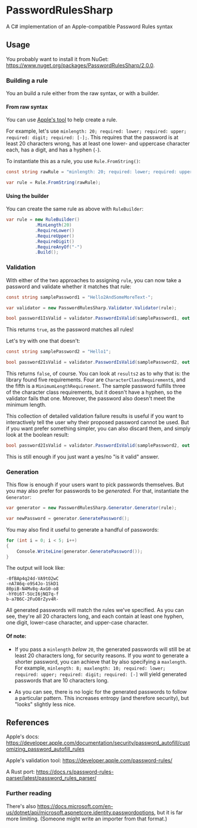 # PasswordRulesSharp
A C# implementation of an Apple-compatible Password Rules syntax

## Usage

You probably want to install it from NuGet: https://www.nuget.org/packages/PasswordRulesSharp/2.0.0.

### Building a rule

You an build a rule either from the raw syntax, or with a builder.

#### From raw syntax

You can use
[Apple's tool](https://developer.apple.com/password-rules/) to help
create a rule.

For example, let's use
`minlength: 20; required: lower; required: upper; required: digit; required: [-];`.
This requires that the password is at least 20 characters wrong, has at least
one lower- and uppercase character each, has a digit, and has a hyphen (`-`).

To instantiate this as a rule, you use `Rule.FromString()`:

```csharp
const string rawRule = "minlength: 20; required: lower; required: upper; required: digit; required: [-]";

var rule = Rule.FromString(rawRule);
```

#### Using the builder

You can create the same rule as above with `RuleBuilder`:

```csharp
var rule = new RuleBuilder()
           .MinLength(20)
           .RequireLower()
           .RequireUpper()
           .RequireDigit()
           .RequireAnyOf("-")
           .Build();
```

### Validation

With either of the two approaches to assigning `rule`, you can now take a
password and validate whether it matches that rule:

```csharp
const string samplePassword1 = "Hello2AndSomeMoreText-";

var validator = new PasswordRulesSharp.Validator.Validator(rule);

bool password1IsValid = validator.PasswordIsValid(samplePassword1, out var results1);
```

This returns `true`, as the password matches all rules!

Let's try with one that doesn't:

```csharp
const string samplePassword2 = "Hello1";

bool password2IsValid = validator.PasswordIsValid(samplePassword2, out var results2);
```

This returns `false`, of course. You can look at `results2` as to why that is:
the library found five requirements. Four
are `CharacterClassRequirement`s, and the fifth is a
`MinimumLengthRequirement`. The sample password fulfills three of the character
class requirements, but it doesn't have a hyphen, so the validator fails that
one. Moreover, the password also doesn't meet the minimum length.

This collection of detailed validation failure results is useful if you want to
interactively tell the user why their proposed password cannot be used. But if
you want prefer something simpler, you can also discard them, and simply look
at the boolean result:

```csharp
bool password2IsValid = validator.PasswordIsValid(samplePassword2, out _);
```

This is still enough if you just want a yes/no "is it valid" answer.

### Generation

This flow is enough if your users want to pick passwords themselves. But you may also prefer for passwords to be
_generated_. For that, instantiate the `Generator`:

```csharp
var generator = new PasswordRulesSharp.Generator.Generator(rule);

var newPassword = generator.GeneratePassword();
```

You may also find it useful to generate a handful of passwords:

```csharp
for (int i = 0; i < 5; i++)
{
    Console.WriteLine(generator.GeneratePassword());
}
```

The output will look like:

    -0fBAp4q24d-VA9tO2wC
    -nA7A6q-o9S4Jo-1SkD1
    80piB-N4Mv8q-AxG0-o8
    -hY0i6T-5UcI6jNQ7q-f
    b-a7B6C-2FuO8rZyv4R-

All generated passwords will match the rules we've specified. As you can see,
they're all 20 characters long, and each contain at least one hyphen, one
digit, lower-case character, and upper-case character.

#### Of note:

* If you pass a `minlength` _below_ `20`, the generated passwords will still be
at least 20 characters long, for security reasons. If you _want_ to generate a
shorter password, you can achieve that by also specifying a `maxlength`. For
example, `minlength: 8; maxlength: 10; required: lower; required: upper; required: digit; required: [-]`
will yield generated passwords that are 10 characters long.

* As you can see, there is no logic for the generated passwords to
follow a particular pattern. This increases entropy (and therefore security),
but "looks" slightly less nice.

## References

Apple's docs: https://developer.apple.com/documentation/security/password_autofill/customizing_password_autofill_rules

Apple's validation tool: https://developer.apple.com/password-rules/

A Rust port: https://docs.rs/password-rules-parser/latest/password_rules_parser/

### Further reading

There's also https://docs.microsoft.com/en-us/dotnet/api/microsoft.aspnetcore.identity.passwordoptions, but it is far more limiting. (Someone might write an importer from that format.)
